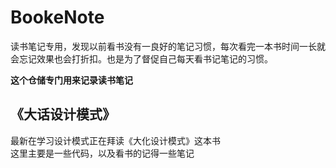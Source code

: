 # BookeNote
读书笔记专用，发现以前看书没有一良好的笔记习惯，每次看完一本书时间一长就会忘记效果也会打折扣。也是为了督促自己每天看书记笔记的习惯。

**这个仓储专门用来记录读书笔记**

## 《大话设计模式》
最新在学习设计模式正在拜读《大化设计模式》这本书<br>
这里主要是一些代码，以及看书的记得一些笔记
